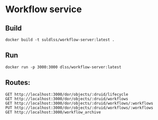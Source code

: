 # Workflow service

## Build
```
docker build -t suldlss/workflow-server:latest .
```

## Run
```
docker run -p 3000:3000 dlss/workflow-server:latest
```

## Routes:
```
GET http://localhost:3000/dor/objects/:druid/lifecycle
GET http://localhost:3000/dor/objects/:druid/workflows
GET http://localhost:3000/dor/objects/:druid/workflows/:workflows
PUT http://localhost:3000/dor/objects/:druid/workflows/:workflows
GET http://localhost:3000/workflow_archive
```
